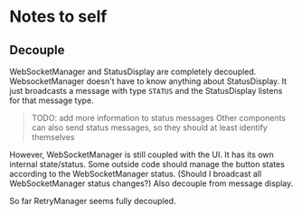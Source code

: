 # Notes to self

## Decouple

WebSocketManager and StatusDisplay are completely decoupled.
WebsocketManager doesn't have to know anything about StatusDisplay.
It just broadcasts a message with type `STATUS` and the StatusDisplay listens for that message type.

> TODO: add more information to status messages
> Other components can also send status messages, so they should at least identify themselves

However, WebSocketManager is still coupled with the UI.
It has its own internal state/status.
Some outside code should manage the button states according to the WebSocketManager status.
(Should I broadcast all WebSocketManager status changes?)
Also decouple from message display.

So far RetryManager seems fully decoupled.
